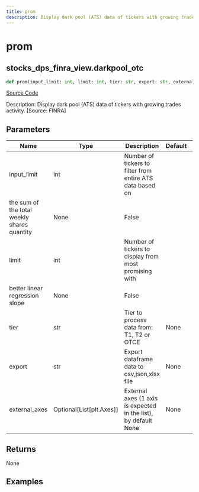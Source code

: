 ```yaml
---
title: prom
description: Display dark pool (ATS) data of tickers with growing trades activity. [Source: FINRA]
---
```

# prom

## stocks_dps_finra_view.darkpool_otc

```python
def prom(input_limit: int, limit: int, tier: str, export: str, external_axes: Union[List[matplotlib.axes._axes.Axes], NoneType]) -> None:
```
[Source Code](https://github.com/OpenBB-finance/OpenBBTerminal/tree/main/openbb_terminal/stocks/dark_pool_shorts/finra_view.py#L188)

Description: Display dark pool (ATS) data of tickers with growing trades activity. [Source: FINRA]

## Parameters

| Name | Type | Description | Default | Optional |
| ---- | ---- | ----------- | ------- | -------- |
| input_limit | int | Number of tickers to filter from entire ATS data based on
the sum of the total weekly shares quantity | None | False |
| limit | int | Number of tickers to display from most promising with
better linear regression slope | None | False |
| tier | str | Tier to process data from: T1, T2 or OTCE | None | False |
| export | str | Export dataframe data to csv,json,xlsx file | None | False |
| external_axes | Optional[List[plt.Axes]] | External axes (1 axis is expected in the list), by default None | None | True |

## Returns

None

## Examples

